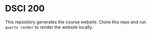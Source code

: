 # DSCI 200

This repository generates the course website. Clone this repo and run `quarto render` to render the website locally. 

